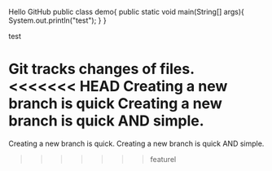 Hello GitHub
public class demo{
	public static void main(String[] args){
	System.out.println("test");
	}
}

test

Git tracks changes of files.
<<<<<<< HEAD
Creating a new branch is quick
Creating a new branch is quick AND simple.
=======
Creating a new branch is quick.
Creating a new branch is quick AND simple.
>>>>>>> featurel
